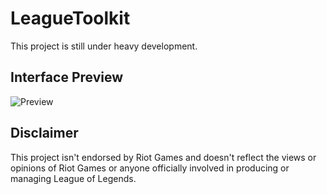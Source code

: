 # LeagueToolkit

This project is still under heavy development.

## Interface Preview

![Preview](http://i.4da.ms/PirCfa.png)

## Disclaimer

This project isn't endorsed by Riot Games and doesn't reflect the views or opinions of Riot Games or anyone officially involved in producing or managing League of Legends.

